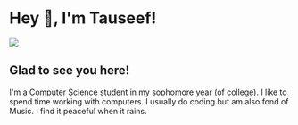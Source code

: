 # Hey 👋, I'm Tauseef!
<a href="https://twitter.com/_tauseef_hilal_"><img src="https://img.shields.io/badge/Twitter-1DA1F2?style=for-the-badge&logo=twitter&logoColor=white"></a>

## Glad to see you here!
I'm a Computer Science student in my sophomore year (of college). I like to spend time working with computers. I usually do coding but am also fond of Music. I find it peaceful when it rains.
